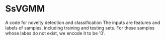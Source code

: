 # SsVGMM
A code for novelty detection and classification
The inputs are features and labels of samples, including training and testing sets. For these samples whose labes do not exist, we encode it to be '0'. 

